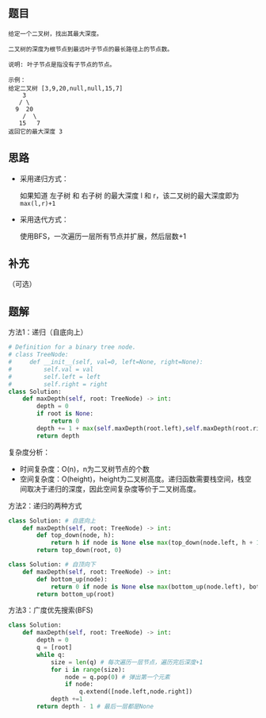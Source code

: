 ## 题目

```None
给定一个二叉树，找出其最大深度。

二叉树的深度为根节点到最远叶子节点的最长路径上的节点数。

说明: 叶子节点是指没有子节点的节点。

示例：
给定二叉树 [3,9,20,null,null,15,7]
    3
   / \
  9  20
    /  \
   15   7
返回它的最大深度 3
```

## 思路

- 采用递归方式：

  如果知道 左子树 和 右子树 的最大深度 l 和 r，该二叉树的最大深度即为`max(l,r)+1`

- 采用迭代方式：

  使用BFS，一次遍历一层所有节点并扩展，然后层数+1

## 补充

（可选）

## 题解

方法1：递归（自底向上）

```python
# Definition for a binary tree node.
# class TreeNode:
#     def __init__(self, val=0, left=None, right=None):
#         self.val = val
#         self.left = left
#         self.right = right
class Solution:
    def maxDepth(self, root: TreeNode) -> int:
        depth = 0
        if root is None:
            return 0
        depth += 1 + max(self.maxDepth(root.left),self.maxDepth(root.right))
        return depth
```

复杂度分析：

- 时间复杂度：O(n)，n为二叉树节点的个数
- 空间复杂度：O(height)，height为二叉树高度。递归函数需要栈空间，栈空间取决于递归的深度，因此空间复杂度等价于二叉树高度。

方法2：递归的两种方式

```python
class Solution: # 自底向上
    def maxDepth(self, root: TreeNode) -> int:
        def top_down(node, h):
            return h if node is None else max(top_down(node.left, h + 1), top_down(node.right, h + 1))
        return top_down(root, 0)
```

```python
class Solution: # 自顶向下
    def maxDepth(self, root: TreeNode) -> int:
        def bottom_up(node):
            return 0 if node is None else max(bottom_up(node.left), bottom_up(node.right)) + 1
        return bottom_up(root)
```

方法3：广度优先搜索(BFS)

```python
class Solution:
    def maxDepth(self, root: TreeNode) -> int:
        depth = 0
        q = [root]
        while q:
            size = len(q) # 每次遍历一层节点，遍历完后深度+1
            for i in range(size):
                node = q.pop(0) # 弹出第一个元素
                if node:
                    q.extend([node.left,node.right])
            depth +=1 
        return depth - 1 # 最后一层都是None
```

